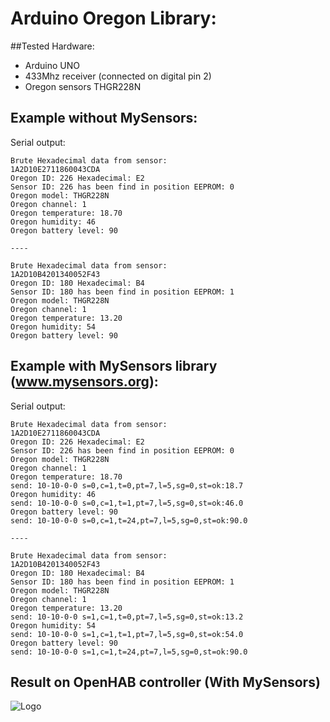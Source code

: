 # Arduino Oregon Library:
##Tested Hardware:
- Arduino UNO
- 433Mhz receiver (connected on digital pin 2)
- Oregon sensors THGR228N

## Example without MySensors:
Serial output:
```
Brute Hexadecimal data from sensor:
1A2D10E2711860043CDA
Oregon ID: 226 Hexadecimal: E2
Sensor ID: 226 has been find in position EEPROM: 0
Oregon model: THGR228N
Oregon channel: 1
Oregon temperature: 18.70
Oregon humidity: 46
Oregon battery level: 90

----

Brute Hexadecimal data from sensor:
1A2D10B4201340052F43
Oregon ID: 180 Hexadecimal: B4
Sensor ID: 180 has been find in position EEPROM: 1
Oregon model: THGR228N
Oregon channel: 1
Oregon temperature: 13.20
Oregon humidity: 54
Oregon battery level: 90
```

## Example with MySensors library (www.mysensors.org):
Serial output:
```
Brute Hexadecimal data from sensor:
1A2D10E2711860043CDA
Oregon ID: 226 Hexadecimal: E2
Sensor ID: 226 has been find in position EEPROM: 0
Oregon model: THGR228N
Oregon channel: 1
Oregon temperature: 18.70
send: 10-10-0-0 s=0,c=1,t=0,pt=7,l=5,sg=0,st=ok:18.7
Oregon humidity: 46
send: 10-10-0-0 s=0,c=1,t=1,pt=7,l=5,sg=0,st=ok:46.0
Oregon battery level: 90
send: 10-10-0-0 s=0,c=1,t=24,pt=7,l=5,sg=0,st=ok:90.0

----

Brute Hexadecimal data from sensor:
1A2D10B4201340052F43
Oregon ID: 180 Hexadecimal: B4
Sensor ID: 180 has been find in position EEPROM: 1
Oregon model: THGR228N
Oregon channel: 1
Oregon temperature: 13.20
send: 10-10-0-0 s=1,c=1,t=0,pt=7,l=5,sg=0,st=ok:13.2
Oregon humidity: 54
send: 10-10-0-0 s=1,c=1,t=1,pt=7,l=5,sg=0,st=ok:54.0
Oregon battery level: 90
send: 10-10-0-0 s=1,c=1,t=24,pt=7,l=5,sg=0,st=ok:90.0
```
## Result on OpenHAB controller (With MySensors)
![Logo](http://i.imgur.com/Tsne6yv.png)
